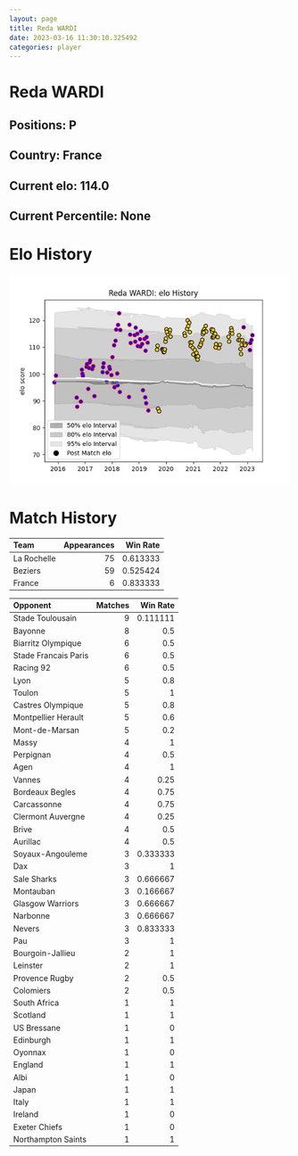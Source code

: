 ```yaml
---  
layout: page  
title: Reda WARDI  
date: 2023-03-16 11:30:10.325492  
categories: player  
---
```

# Reda WARDI

## Positions: P

## Country: France

## Current elo: 114.0

## Current Percentile: None

# Elo History


![elo history](history_RedaWARDI.png)
# Match History


| Team        |   Appearances |   Win Rate |
|:------------|--------------:|-----------:|
| La Rochelle |            75 |   0.613333 |
| Beziers     |            59 |   0.525424 |
| France      |             6 |   0.833333 |

| Opponent             |   Matches |   Win Rate |
|:---------------------|----------:|-----------:|
| Stade Toulousain     |         9 |   0.111111 |
| Bayonne              |         8 |   0.5      |
| Biarritz Olympique   |         6 |   0.5      |
| Stade Francais Paris |         6 |   0.5      |
| Racing 92            |         6 |   0.5      |
| Lyon                 |         5 |   0.8      |
| Toulon               |         5 |   1        |
| Castres Olympique    |         5 |   0.8      |
| Montpellier Herault  |         5 |   0.6      |
| Mont-de-Marsan       |         5 |   0.2      |
| Massy                |         4 |   1        |
| Perpignan            |         4 |   0.5      |
| Agen                 |         4 |   1        |
| Vannes               |         4 |   0.25     |
| Bordeaux Begles      |         4 |   0.75     |
| Carcassonne          |         4 |   0.75     |
| Clermont Auvergne    |         4 |   0.25     |
| Brive                |         4 |   0.5      |
| Aurillac             |         4 |   0.5      |
| Soyaux-Angouleme     |         3 |   0.333333 |
| Dax                  |         3 |   1        |
| Sale Sharks          |         3 |   0.666667 |
| Montauban            |         3 |   0.166667 |
| Glasgow Warriors     |         3 |   0.666667 |
| Narbonne             |         3 |   0.666667 |
| Nevers               |         3 |   0.833333 |
| Pau                  |         3 |   1        |
| Bourgoin-Jallieu     |         2 |   1        |
| Leinster             |         2 |   1        |
| Provence Rugby       |         2 |   0.5      |
| Colomiers            |         2 |   0.5      |
| South Africa         |         1 |   1        |
| Scotland             |         1 |   1        |
| US Bressane          |         1 |   0        |
| Edinburgh            |         1 |   1        |
| Oyonnax              |         1 |   0        |
| England              |         1 |   1        |
| Albi                 |         1 |   0        |
| Japan                |         1 |   1        |
| Italy                |         1 |   1        |
| Ireland              |         1 |   0        |
| Exeter Chiefs        |         1 |   0        |
| Northampton Saints   |         1 |   1        |